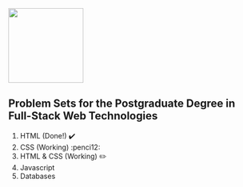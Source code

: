 <img src="https://upload.wikimedia.org/wikipedia/commons/thumb/9/97/Logo_UPC.svg/480px-Logo_UPC.svg.png" height="150"/>


Problem Sets for the Postgraduate Degree in Full-Stack Web Technologies
-----------------------------------------------------------------------

1. HTML (Done!) :heavy_check_mark:
2. CSS (Working) :penci12:
3. HTML & CSS (Working) :pencil2:
4. Javascript
5. Databases



